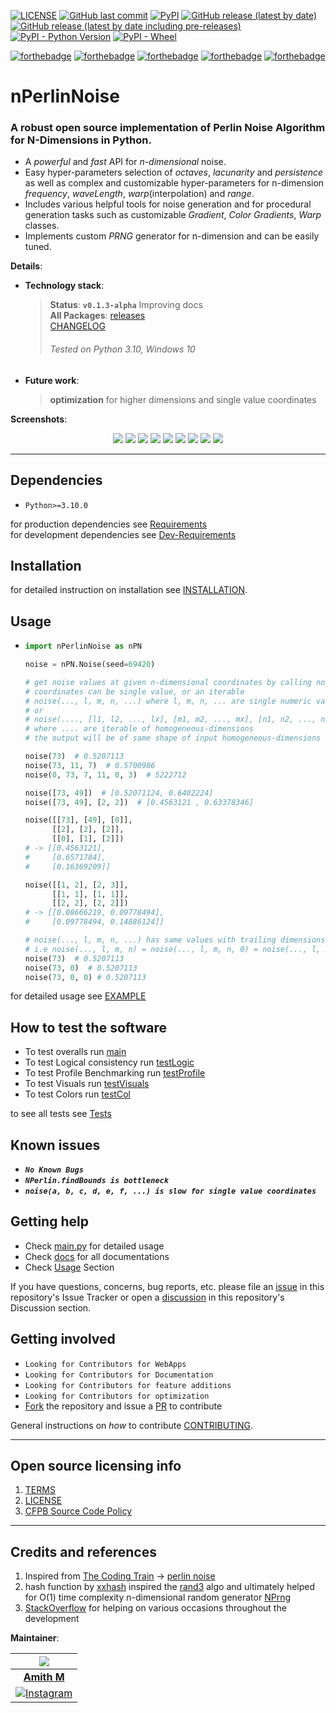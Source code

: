 <a href="https://github.com/Amith225/nPerlinNoise/blob/master/LICENSE">![LICENSE](https://img.shields.io/github/license/Amith225/NPerlinNoise)</a>
<a href="https://github.com/Amith225/nPerlinNoise">![GitHub last commit](https://img.shields.io/github/last-commit/Amith225/NPerlinNoise?label=GitHub)</a>
<a href="https://pypi.org/project/nPerlinNoise">![PyPI](https://img.shields.io/pypi/v/NPerlinNoise)</a>
<a href="https://github.com/Amith225/nPerlinNoise/releases/latest">![GitHub release (latest by date)](https://img.shields.io/github/v/release/Amith225/NPerlinNoise)</a>
<a href="https://github.com/Amith225/nPerlinNoise/releases">![GitHub release (latest by date including pre-releases)](https://img.shields.io/github/v/release/Amith225/NPerlinNoise?include_prereleases)</a>
<a href="https://www.python.org/downloads/">![PyPI - Python Version](https://img.shields.io/pypi/pyversions/nPerlinNoise)</a>
<a href="#">![PyPI - Wheel](https://img.shields.io/pypi/wheel/nPerlinNoise)</a>

[![forthebadge](https://forthebadge.com/images/badges/built-with-love.svg)](https://forthebadge.com)
[![forthebadge](https://forthebadge.com/images/badges/open-source.svg)](https://forthebadge.com)
[![forthebadge](https://forthebadge.com/images/badges/made-with-python.svg)](https://forthebadge.com)
[![forthebadge](https://forthebadge.com/images/badges/contains-tasty-spaghetti-code.svg)](https://forthebadge.com)
[![forthebadge](https://forthebadge.com/images/badges/powered-by-coffee.svg)](https://forthebadge.com)

# nPerlinNoise

### A robust open source implementation of Perlin Noise Algorithm for N-Dimensions in Python.
- A _powerful_ and _fast_ API for _n-dimensional_ noise.
- Easy hyper-parameters selection of _octaves_, _lacunarity_ and _persistence_
  as well as complex and customizable hyper-parameters for n-dimension
  _frequency_, _waveLength_, _warp_(interpolation) and _range_.
- Includes various helpful tools for noise generation and for procedural generation tasks
  such as customizable _Gradient_, _Color Gradients_, _Warp_ classes.
- Implements custom _PRNG_ generator for n-dimension and can be easily tuned.

**Details**:
- **Technology stack**:
  > **Status**: **`v0.1.3-alpha`** Improving docs<br>
  > **All Packages**: [releases](https://github.com/Amith225/nPerlinNoise/releases)<br>
  > [CHANGELOG](docs/CHANGELOG.md)<br>
  > ###### _Tested on Python 3.10, Windows 10_
- **Future work**:
  > **optimization** for higher dimensions and single value coordinates<br>

**Screenshots**:

<div style="text-align: center">

  ![](snaps/img_587383161.png)
  ![](snaps/img_1410614909.png)
  ![](snaps/img_1742083597.png)
  ![](snaps/img_2580891136.png)
  ![](snaps/img_3001325707.png)
  ![](snaps/img_3403505649.png)
  ![](snaps/img_4183221855.png)
  ![](snaps/img_4237425687.png)
  ![](snaps/img_4246716738.png)

</div>

---

## Dependencies
- `Python>=3.10.0`

for production dependencies see [Requirements](requirements.txt)<br>
for development dependencies see [Dev-Requirements](requirements_dev.txt)

## Installation
for detailed instruction on installation see [INSTALLATION](docs/INSTALL.md).

<a id="usage"></a>
## Usage
- ```python
  import nPerlinNoise as nPN
  
  noise = nPN.Noise(seed=69420)

  # get noise values at given n-dimensional coordinates by calling noise with those coords
  # coordinates can be single value, or an iterable
  # noise(..., l, m, n, ...) where l, m, n, ... are single numeric values
  # or
  # noise(...., [l1, l2, ..., lx], [m1, m2, ..., mx], [n1, n2, ..., nx], ....)
  # where .... are iterable of homogeneous-dimensions
  # the output will be of same shape of input homogeneous-dimensions
  
  noise(73)  # 0.5207113
  noise(73, 11, 7)  # 0.5700986
  noise(0, 73, 7, 11, 0, 3)  # 5222712

  noise([73, 49])  # [0.52071124, 0.6402224]
  noise([73, 49], [2, 2])  # [0.4563121 , 0.63378346]
  
  noise([[73], [49], [0]],
        [[2], [2], [2]],
        [[0], [1], [2]])
  # -> [[0.4563121],
  #     [0.6571784],
  #     [0.16369209]]
  
  noise([[1, 2], [2, 3]],
        [[1, 1], [1, 1]],
        [[2, 2], [2, 2]])
  # -> [[0.08666219, 0.09778494],
  #     [0.09778494, 0.14886124]]

  # noise(..., l, m, n, ...) has same values with trailing dimensions having zero as coordinate
  # i.e noise(..., l, m, n) = noise(..., l, m, n, 0) = noise(..., l, m, n, 0, 0) = noise(..., l, m, n, 0, 0, ...)
  noise(73)  # 0.5207113
  noise(73, 0)  # 0.5207113
  noise(73, 0, 0) # 0.5207113
  ```

for detailed usage see [EXAMPLE](tests/main.py)

## How to test the software
- To test overalls run [main](tests/main.py)
- To test Logical consistency run [testLogic](tests/testLogic.py)
- To test Profile Benchmarking run [testProfile](tests/testProfile.py)
- To test Visuals run [testVisuals](tests/testVisuals.py)
- To test Colors run [testCol](tests/testCol.py)

to see all tests see [Tests](tests)

## Known issues
- **_`No Known Bugs`_**
- **_`NPerlin.findBounds is bottleneck`_**
- **_`noise(a, b, c, d, e, f, ...) is slow for single value coordinates`_**

## Getting help
- Check [main.py](tests/main.py) for detailed usage
- Check [docs](docs) for all documentations
- Check [Usage](#usage) Section

If you have questions, concerns, bug reports, etc.
please file an [issue](https://github.com/Amith225/nPerlinNoise/issues) in this repository's Issue Tracker or
open a [discussion](https://github.com/Amith225/nPerlinNoise/discussions/7) in this repository's Discussion section.


## Getting involved
- `Looking for Contributors for WebApps`
- `Looking for Contributors for Documentation`
- `Looking for Contributors for feature additions`
- `Looking for Contributors for optimization`
- [Fork](https://github.com/Amith225/nPerlinNoise/fork) the repository
  and issue a [PR](https://github.com/Amith225/nPerlinNoise/pulls) to contribute

General instructions on _how_ to contribute  [CONTRIBUTING](docs/CONTRIBUTING.md).

----

## Open source licensing info
1. [TERMS](docs/TERMS.md)
2. [LICENSE](LICENSE)
3. [CFPB Source Code Policy](https://github.com/cfpb/source-code-policy/)

----

## Credits and references
1. Inspired from [The Coding Train](https://www.youtube.com/channel/UCvjgXvBlbQiydffZU7m1_aw) -> [perlin noise](https://thecodingtrain.com/challenges/24-perlin-noise-flow-field)
2. hash function by [xxhash](https://github.com/Cyan4973/xxHash)
   inspired the [rand3](src/nPerlinNoise/tools.py) algo
   and ultimately helped for O(1) time complexity n-dimensional random generator [NPrng](src/nPerlinNoise/tools.py)
3. [StackOverflow](https://stackoverflow.com/) for helping on various occasions throughout the development

**Maintainer**:

| <a href="https://github.com/Amith225"><img src="https://media-exp1.licdn.com/dms/image/C5603AQF2ZzqKQilvOA/profile-displayphoto-shrink_200_200/0/1661225877408?e=1671667200&v=beta&t=tpafcMKWZkUXYHJWNyaCs3bnAiGjri6S7Y-GjjXmuXQ"></a> |
|:--------------------------------------------------------------------------------------------------------------------------------------------------------------------------------------------------------------------------------------:|
|                                                                                         **[Amith M](https://www.linkedin.com/in/iamandeep/)**                                                                                          |
|                                                  [![Instagram](https://img.shields.io/badge/Instagram-%23E4405F.svg?logo=Instagram&logoColor=white)](https://instagram.com/amithm3 )                                                   |
